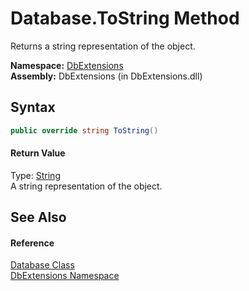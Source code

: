 Database.ToString Method
========================
Returns a string representation of the object.

**Namespace:** [DbExtensions][1]  
**Assembly:** DbExtensions (in DbExtensions.dll)

Syntax
------

```csharp
public override string ToString()
```

#### Return Value
Type: [String][2]  
A string representation of the object.

See Also
--------

#### Reference
[Database Class][3]  
[DbExtensions Namespace][1]  

[1]: ../README.md
[2]: http://msdn.microsoft.com/en-us/library/s1wwdcbf
[3]: README.md